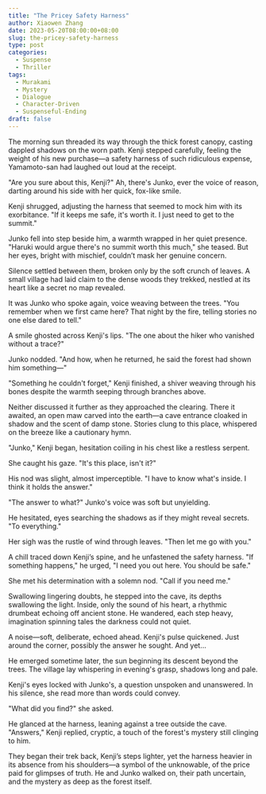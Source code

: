 ```yaml
---
title: "The Pricey Safety Harness"
author: Xiaowen Zhang
date: 2023-05-20T08:00:00+08:00
slug: the-pricey-safety-harness
type: post
categories:
  - Suspense
  - Thriller
tags:
  - Murakami
  - Mystery
  - Dialogue
  - Character-Driven
  - Suspenseful-Ending
draft: false
---
```


The morning sun threaded its way through the thick forest canopy, casting dappled shadows on the worn path. Kenji stepped carefully, feeling the weight of his new purchase—a safety harness of such ridiculous expense, Yamamoto-san had laughed out loud at the receipt.

"Are you sure about this, Kenji?" Ah, there's Junko, ever the voice of reason, darting around his side with her quick, fox-like smile.

Kenji shrugged, adjusting the harness that seemed to mock him with its exorbitance. "If it keeps me safe, it's worth it. I just need to get to the summit."

Junko fell into step beside him, a warmth wrapped in her quiet presence. "Haruki would argue there's no summit worth this much," she teased. But her eyes, bright with mischief, couldn’t mask her genuine concern.

Silence settled between them, broken only by the soft crunch of leaves. A small village had laid claim to the dense woods they trekked, nestled at its heart like a secret no map revealed.

It was Junko who spoke again, voice weaving between the trees. "You remember when we first came here? That night by the fire, telling stories no one else dared to tell."

A smile ghosted across Kenji's lips. "The one about the hiker who vanished without a trace?"

Junko nodded. "And how, when he returned, he said the forest had shown him something—"

"Something he couldn't forget," Kenji finished, a shiver weaving through his bones despite the warmth seeping through branches above.

Neither discussed it further as they approached the clearing. There it awaited, an open maw carved into the earth—a cave entrance cloaked in shadow and the scent of damp stone. Stories clung to this place, whispered on the breeze like a cautionary hymn.

"Junko," Kenji began, hesitation coiling in his chest like a restless serpent.

She caught his gaze. "It's this place, isn't it?"

His nod was slight, almost imperceptible. "I have to know what's inside. I think it holds the answer."

"The answer to what?" Junko's voice was soft but unyielding.

He hesitated, eyes searching the shadows as if they might reveal secrets. "To everything."

Her sigh was the rustle of wind through leaves. "Then let me go with you."

A chill traced down Kenji’s spine, and he unfastened the safety harness. "If something happens," he urged, "I need you out here. You should be safe."

She met his determination with a solemn nod. "Call if you need me."

Swallowing lingering doubts, he stepped into the cave, its depths swallowing the light. Inside, only the sound of his heart, a rhythmic drumbeat echoing off ancient stone. He wandered, each step heavy, imagination spinning tales the darkness could not quiet.

A noise—soft, deliberate, echoed ahead. Kenji's pulse quickened. Just around the corner, possibly the answer he sought. And yet...

He emerged sometime later, the sun beginning its descent beyond the trees. The village lay whispering in evening's grasp, shadows long and pale.

Kenji's eyes locked with Junko's, a question unspoken and unanswered. In his silence, she read more than words could convey.

"What did you find?" she asked.

He glanced at the harness, leaning against a tree outside the cave. "Answers," Kenji replied, cryptic, a touch of the forest's mystery still clinging to him.

They began their trek back, Kenji’s steps lighter, yet the harness heavier in its absence from his shoulders—a symbol of the unknowable, of the price paid for glimpses of truth. He and Junko walked on, their path uncertain, and the mystery as deep as the forest itself.